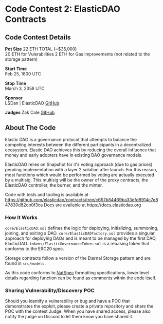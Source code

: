 # Code Contest 2: ElasticDAO Contracts 
## Code Contest Details
**Pot Size**
22 ETH TOTAL (~$35,000)  
20 ETH for Vulerabilities
2 ETH for Gas Improvements (not related to the storage pattern)

**Start Time**  
Feb 25, 1600 UTC

**Stop Time**   
March 3, 2359 UTC  
  
**Sponsor**  
LSDan | ElasticDAO
[GitHub](https://github.com/dmvt)

**Judges**
Zak Cole
[GitHub](https://github.com/zscole)

## About The Code 
Elastic DAO is a governance protocol that attempts to balance the competing interests between the different participants in a decentralized ecosystem. Elastic DAO achieves this by reducing the overall influence that money and early adopters have in existing DAO governance models.

ElasticDAO relies on Snapshot for it's voting approach (due to gas prices) pending implementation with a
layer 2 solution after launch. For this reason, most functions which would be performed by voting are
actually executed by a multisig. This multisig will be the owner of the proxy contracts, the ElasticDAO
controller, the burner, and the minter.

Code with tests and tooling is available at https://github.com/elasticdao/contracts/tree/c657b84469ba33efd8914c7e847830d82cb0f3ca
Docs are available at https://docs.elasticdao.org

### How It Works
`core/ElasticDAO.sol` defines the logic for deploying, initializing, summoning, joining, and exiting a DAO. 
`core/ElasticDAOFactory.sol` provides a singular approach for deploying DAOs and is meant to be managed
by the first DAO, ElasticDAO.
`tokens/ElasticGovernanceToken.sol` is a rebasing token that conforms to the ERC20 spec.

Storage contracts follow a version of the Eternal Storage pattern and are found in `src/models`.

As this code conforms to [NatSpec](https://docs.soliditylang.org/en/v0.7.2/natspec-format.html#natspec-format) formatting specifications, lower level details regarding function can be found as comments within the code itself.

### Sharing Vulnerability/Discovery POC
Should you identify a vulnerability or bug and have a POC that demonstrates the exploit, please create a private repository and share the POC with the contest Judge. When you have shared access, please also notify the judge on Discord to let them know you have shared it.